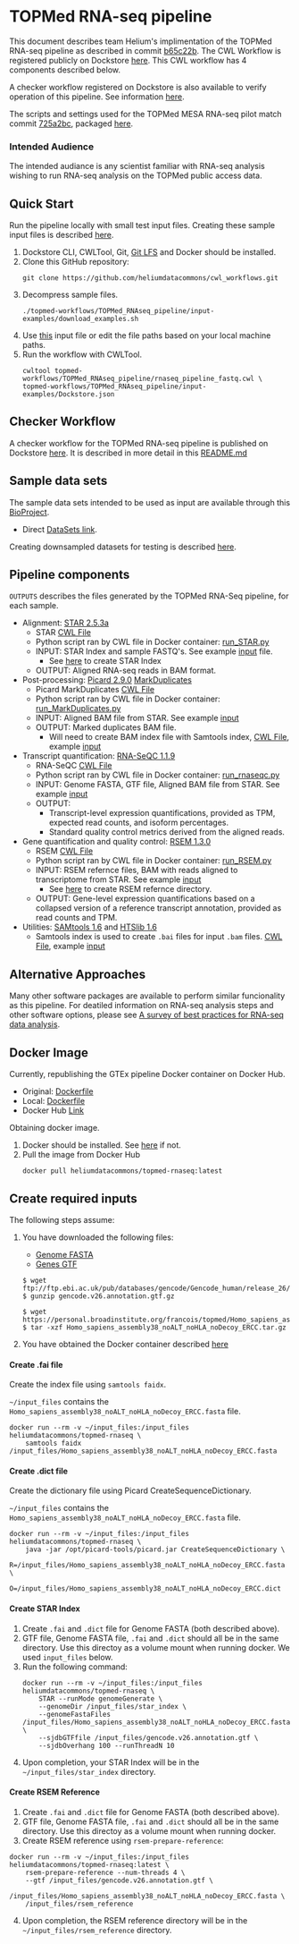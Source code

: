 # TOPMed RNA-seq pipeline

This document describes team Helium's implimentation of the TOPMed RNA-seq pipeline as described in commit [b65c22b](https://github.com/broadinstitute/gtex-pipeline/blob/b65c22beb1967f991384a62bf3a6f63b35c0a387/TOPMed_RNAseq_pipeline.md). The CWL Workflow is registered publicly on Dockstore [here](https://dockstore.org/workflows/github.com/heliumdatacommons/cwl_workflows/TOPMed_RNAseq_pipeline). This CWL workflow has 4 components described below.

A checker workflow registered on Dockstore is also available to verify operation of this pipeline. See information [here](/topmed-workflows/TOPMed_RNAseq_pipeline/checker-workflows/README.md).

The scripts and settings used for the TOPMed MESA RNA-seq pilot match commit [725a2bc](https://github.com/broadinstitute/gtex-pipeline/tree/725a2bc74f9654244065256df91b44e8f5b7e62a/rnaseq/src), packaged [here](https://github.com/broadinstitute/gtex-pipeline/releases/tag/TOPMed_MESA_RNAseq_pilot).

### Intended Audience

The intended audiance is any scientist familiar with RNA-seq analysis wishing to run RNA-seq analysis on the TOPMed public access data.

## Quick Start

Run the pipeline locally with small test input files. Creating these sample input files is described [here](/topmed-workflows/TOPMed_RNAseq_pipeline/Downsampled_test_data.md).

1. Dockstore CLI, CWLTool, Git, [Git LFS](https://git-lfs.github.com/) and Docker should be installed.
2. Clone this GitHub repository:
    ```
    git clone https://github.com/heliumdatacommons/cwl_workflows.git
    ```
3. Decompress sample files.
    ```
    ./topmed-workflows/TOPMed_RNAseq_pipeline/input-examples/download_examples.sh
    ```
4. Use [this](/topmed-workflows/TOPMed_RNAseq_pipeline/input-examples/Dockstore.json) input file or edit the file paths based on your local machine paths.
5. Run the workflow with CWLTool.
    ```
    cwltool topmed-workflows/TOPMed_RNAseq_pipeline/rnaseq_pipeline_fastq.cwl \
    topmed-workflows/TOPMed_RNAseq_pipeline/input-examples/Dockstore.json
    ```

## Checker Workflow

A checker workflow for the TOPMed RNA-seq pipeline is published on Dockstore [here](https://dockstore.org/workflows/github.com/heliumdatacommons/cwl_workflows/TOPMed_RNAseq_pipeline_cwl_checker). It is described in more detail in this [README.md](/topmed-workflows/TOPMed_RNAseq_pipeline/checker-workflows/README.md)

## Sample data sets

The sample data sets intended to be used as input are available through this [BioProject](https://www.ncbi.nlm.nih.gov/bioproject/PRJNA173917).
* Direct [DataSets link](https://www.ncbi.nlm.nih.gov/bioproject?Db=biosample&DbFrom=bioproject&Cmd=Link&LinkName=bioproject_biosample&LinkReadableName=BioSample&ordinalpos=1&IdsFromResult=173917).

Creating downsampled datasets for testing is described [here](/topmed-workflows/TOPMed_RNAseq_pipeline/Downsampled_test_data.md).

## Pipeline components

`OUTPUTS` describes the files generated by the TOPMed RNA-Seq pipeline, for each sample.

* Alignment: [STAR 2.5.3a](https://github.com/alexdobin/STAR)
    * STAR [CWL File](/topmed-workflows/TOPMed_RNAseq_pipeline/star.cwl)
    * Python script ran by CWL file in Docker container: [run_STAR.py](https://github.com/broadinstitute/gtex-pipeline/blob/master/rnaseq/src/run_STAR.py)
    * INPUT: STAR Index and sample FASTQ's. See example [input](/topmed-workflows/TOPMed_RNAseq_pipeline/input-examples/star-example.yml) file.
        * See [here](/topmed-workflows/TOPMed_RNAseq_pipeline/README.md#create-star-index) to create STAR Index
    * OUTPUT: Aligned RNA-seq reads in BAM format.
* Post-processing: [Picard 2.9.0](https://github.com/broadinstitute/picard) [MarkDuplicates](https://broadinstitute.github.io/picard/command-line-overview.html#MarkDuplicates)
    * Picard MarkDuplicates [CWL File](/topmed-workflows/TOPMed_RNAseq_pipeline/markduplicates.cwl)
    * Python script ran by CWL file in Docker container: [run_MarkDuplicates.py](https://github.com/broadinstitute/gtex-pipeline/blob/master/rnaseq/src/run_MarkDuplicates.py)
    * INPUT: Aligned BAM file from STAR. See example [input](/topmed-workflows/TOPMed_RNAseq_pipeline/input-examples/markduplicates-example.yml)
    * OUTPUT: Marked duplicates BAM file.
        * Will need to create BAM index file with Samtools index, [CWL File](/topmed-workflows/TOPMed_RNAseq_pipeline/indexbam.cwl), example [input](/topmed-workflows/TOPMed_RNAseq_pipeline/input-examples/indexbam-example.yml)
* Transcript quantification: [RNA-SeQC 1.1.9](https://github.com/francois-a/rnaseqc)
    * RNA-SeQC [CWL File](/topmed-workflows/TOPMed_RNAseq_pipeline/rna_seqc.cwl)
    * Python script ran by CWL file in Docker container: [run_rnaseqc.py](https://github.com/heliumdatacommons/cwl_workflows/blob/master/topmed-workflows/TOPMed_RNAseq_pipeline/src/run_rnaseqc.py)
    * INPUT: Genome FASTA, GTF file, Aligned BAM file from STAR. See example [input](/topmed-workflows/TOPMed_RNAseq_pipeline/input-examples/rna_seqc-example.yml)
    * OUTPUT:
        * Transcript-level expression quantifications, provided as TPM, expected read counts, and isoform percentages.
        * Standard quality control metrics derived from the aligned reads.
* Gene quantification and quality control: [RSEM 1.3.0](https://deweylab.github.io/RSEM/)
    * RSEM [CWL File](/topmed-workflows/TOPMed_RNAseq_pipeline/rsem.cwl)
    * Python script ran by CWL file in Docker container: [run_RSEM.py](https://github.com/broadinstitute/gtex-pipeline/blob/master/rnaseq/src/run_RSEM.py)
    * INPUT: RSEM refernce files, BAM with reads aligned to transcriptome from STAR. See example [input](/topmed-workflows/TOPMed_RNAseq_pipeline/input-examples/rsem-example.yml)
        * See [here](/topmed-workflows/TOPMed_RNAseq_pipeline/README.md#create-rsem-reference) to create RSEM refernce directory.
    * OUTPUT: Gene-level expression quantifications based on a collapsed version of a reference transcript annotation, provided as read counts and TPM.
* Utilities: [SAMtools 1.6](https://github.com/samtools/samtools/releases) and [HTSlib 1.6](https://github.com/samtools/htslib/releases)
    * Samtools index is used to create `.bai` files for input `.bam` files. [CWL File](/topmed-workflows/TOPMed_RNAseq_pipeline/indexbam.cwl), example [input](/topmed-workflows/TOPMed_RNAseq_pipeline/input-examples/indexbam-example.yml)

## Alternative Approaches

Many other software packages are available to perform similar funcionality as this pipeline. For deatiled information on RNA-seq analysis steps and other software options, please see [A survey of best practices for RNA-seq data analysis](https://genomebiology.biomedcentral.com/articles/10.1186/s13059-016-0881-8).

## Docker Image
Currently, republishing the GTEx pipeline Docker container on Docker Hub.
* Original: [Dockerfile](https://github.com/broadinstitute/gtex-pipeline/blob/master/rnaseq/Dockerfile)
* Local: [Dockerfile](/topmed-workflows/TOPMed_RNAseq_pipeline/Docker/Dockerfile)
* Docker Hub [Link](https://hub.docker.com/r/heliumdatacommons/topmed-rnaseq/)

Obtaining docker image.
1. Docker should be installed. See [here](https://docs.docker.com/install/) if not.
2. Pull the image from Docker Hub
    ```
    docker pull heliumdatacommons/topmed-rnaseq:latest
    ```

## Create required inputs

The following steps assume:
1. You have downloaded the following files:
    * [Genome FASTA](https://personal.broadinstitute.org/francois/topmed/Homo_sapiens_assembly38_noALT_noHLA_noDecoy_ERCC.tar.gz)
    * [Genes GTF](https://personal.broadinstitute.org/francois/topmed/gencode.v26.GRCh38.ERCC.genes.gtf.gz)

    ```
    $ wget ftp://ftp.ebi.ac.uk/pub/databases/gencode/Gencode_human/release_26/gencode.v26.annotation.gtf.gz
    $ gunzip gencode.v26.annotation.gtf.gz

    $ wget https://personal.broadinstitute.org/francois/topmed/Homo_sapiens_assembly38_noALT_noHLA_noDecoy_ERCC.tar.gz
    $ tar -xzf Homo_sapiens_assembly38_noALT_noHLA_noDecoy_ERCC.tar.gz
    ```
2. You have obtained the Docker container described [here](/topmed-workflows/TOPMed_RNAseq_pipeline/README.md#docker-image)

#### Create .fai file
Create the index file using `samtools faidx`.

`~/input_files` contains the `Homo_sapiens_assembly38_noALT_noHLA_noDecoy_ERCC.fasta` file.

```
docker run --rm -v ~/input_files:/input_files heliumdatacommons/topmed-rnaseq \
    samtools faidx /input_files/Homo_sapiens_assembly38_noALT_noHLA_noDecoy_ERCC.fasta
```

#### Create .dict file
Create the dictionary file using Picard CreateSequenceDictionary.

`~/input_files` contains the `Homo_sapiens_assembly38_noALT_noHLA_noDecoy_ERCC.fasta` file.

```
docker run --rm -v ~/input_files:/input_files heliumdatacommons/topmed-rnaseq \
    java -jar /opt/picard-tools/picard.jar CreateSequenceDictionary \
    R=/input_files/Homo_sapiens_assembly38_noALT_noHLA_noDecoy_ERCC.fasta \
    O=/input_files/Homo_sapiens_assembly38_noALT_noHLA_noDecoy_ERCC.dict
```

#### Create STAR Index
1. Create `.fai` and `.dict` file for Genome FASTA (both described above).
2. GTF file, Genome FASTA file, `.fai` and `.dict` should all be in the same directory. Use this directoy as a volume mount when running docker. We used `input_files` below.
3. Run the following command:
    ```
    docker run --rm -v ~/input_files:/input_files heliumdatacommons/topmed-rnaseq \
        STAR --runMode genomeGenerate \
        --genomeDir /input_files/star_index \
        --genomeFastaFiles /input_files/Homo_sapiens_assembly38_noALT_noHLA_noDecoy_ERCC.fasta \
        --sjdbGTFfile /input_files/gencode.v26.annotation.gtf \
        --sjdbOverhang 100 --runThreadN 10
    ```
4. Upon completion, your STAR Index will be in the `~/input_files/star_index` directory.

#### Create RSEM Reference
1. Create `.fai` and `.dict` file for Genome FASTA (both described above).
2. GTF file, Genome FASTA file, `.fai` and `.dict` should all be in the same directory. Use this directoy as a volume mount when running docker.
3. Create RSEM reference using `rsem-prepare-reference`:
```
docker run --rm -v ~/input_files:/input_files heliumdatacommons/topmed-rnaseq:latest \
    rsem-prepare-reference --num-threads 4 \
    --gtf /input_files/gencode.v26.annotation.gtf \
    /input_files/Homo_sapiens_assembly38_noALT_noHLA_noDecoy_ERCC.fasta \
    /input_files/rsem_reference
```
4. Upon completion, the RSEM reference directory will be in the `~/input_files/rsem_reference` directory.
